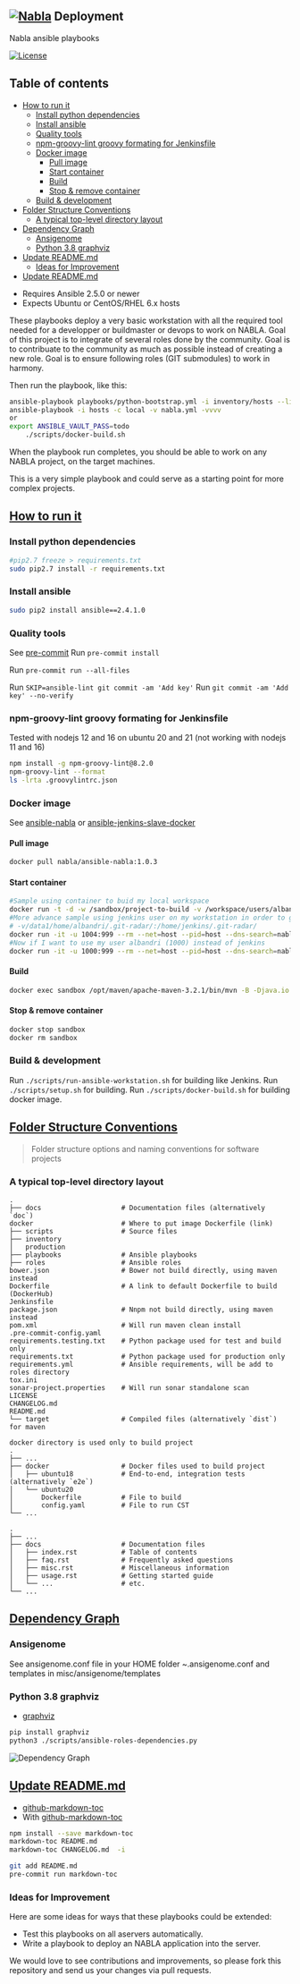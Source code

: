 ## [![Nabla](http://albandrieu.com/nabla/index/assets/nabla/nabla-4.png)](https://github.com/AlbanAndrieu)  Deployment

Nabla ansible playbooks

[![License](http://img.shields.io/:license-apache-blue.svg?style=flat-square)](http://www.apache.org/licenses/LICENSE-2.0.html)

## Table of contents

<!-- toc -->

- [How to run it](#how-to-run-it)
  * [Install python dependencies](#install-python-dependencies)
  * [Install ansible](#install-ansible)
  * [Quality tools](#quality-tools)
  * [npm-groovy-lint groovy formating for Jenkinsfile](#npm-groovy-lint-groovy-formating-for-jenkinsfile)
  * [Docker image](#docker-image)
    + [Pull image](#pull-image)
    + [Start container](#start-container)
    + [Build](#build)
    + [Stop & remove container](#stop--remove-container)
  * [Build & development](#build--development)
- [Folder Structure Conventions](#folder-structure-conventions)
  * [A typical top-level directory layout](#a-typical-top-level-directory-layout)
- [Dependency Graph](#dependency-graph)
  * [Ansigenome](#ansigenome)
  * [Python 3.8 graphviz](#python-38-graphviz)
- [Update README.md](#update-readmemd)
  * [Ideas for Improvement](#ideas-for-improvement)
- [Update README.md](#update-readmemd-1)

<!-- tocstop -->

- Requires Ansible 2.5.0 or newer
- Expects Ubuntu or CentOS/RHEL 6.x hosts

These playbooks deploy a very basic workstation with all the required tool needed for a developper or buildmaster or devops to work on NABLA.
Goal of this project is to integrate of several roles done by the community.
Goal is to contribuate to the community as much as possible instead of creating a new role.
Goal is to ensure following roles (GIT submodules) to work in harmony.

Then run the playbook, like this:

```bash
ansible-playbook playbooks/python-bootstrap.yml -i inventory/hosts --limit localhost -c local --ask-become-pass -vvvv
ansible-playbook -i hosts -c local -v nabla.yml -vvvv
or
export ANSIBLE_VAULT_PASS=todo
	./scripts/docker-build.sh
```

When the playbook run completes, you should be able to work on any NABLA project, on the target machines.

This is a very simple playbook and could serve as a starting point for more complex projects.

## [How to run it](#table-of-contents)

### Install python dependencies

```bash
#pip2.7 freeze > requirements.txt
sudo pip2.7 install -r requirements.txt
```

### Install ansible

```bash
sudo pip2 install ansible==2.4.1.0
```

### Quality tools

See [pre-commit](http://pre-commit.com/)
Run `pre-commit install`

Run `pre-commit run --all-files`

Run `SKIP=ansible-lint git commit -am 'Add key'`
Run `git commit -am 'Add key' --no-verify`

### npm-groovy-lint groovy formating for Jenkinsfile

Tested with nodejs 12 and 16 on ubuntu 20 and 21 (not working with nodejs 11 and 16)

```bash
npm install -g npm-groovy-lint@8.2.0
npm-groovy-lint --format
ls -lrta .groovylintrc.json
```

### Docker image

See [ansible-nabla](https://hub.docker.com/r/nabla/ansible-nabla/) or [ansible-jenkins-slave-docker](https://hub.docker.com/r/nabla/ansible-jenkins-slave-docker/)

#### Pull image

```bash
docker pull nabla/ansible-nabla:1.0.3
```

#### Start container

```bash
#Sample using container to buid my local workspace
docker run -t -d -w /sandbox/project-to-build -v /workspace/users/albandri30/:/sandbox/project-to-build:rw --name sandbox nabla/ansible-nabla:latest cat
#More advance sample using jenkins user on my workstation in order to get bash completion, git-radar and most of the dev tools I need
# -v/data1/home/albandri/.git-radar/:/home/jenkins/.git-radar/
docker run -it -u 1004:999 --rm --net=host --pid=host --dns-search=nabla.mobi --init -v /workspace:/workspace -v /jenkins:/home/jenkins -v /etc/passwd:/etc/passwd:ro -v /etc/group:/etc/group:ro -v /etc/bash_completion.d:/etc/bash_completion.d:ro --name sandbox nabla/ansible-nabla:latest -s
#Now if I want to use my user albandri (1000) instead of jenkins
docker run -it -u 1000:999 --rm --net=host --pid=host --dns-search=nabla.mobi --init -w /sandbox/project-to-build -v /workspace/users/albandri30/:/sandbox/project-to-build:rw -v /workspace:/workspace -v /data1/home/albandri/:/home/jenkins -v /etc/passwd:/etc/passwd:ro -v /etc/group:/etc/group:ro -v /etc/bash_completion.d:/etc/bash_completion.d:ro --name sandbox nabla/ansible-nabla:latest /bin/bash

```

#### Build

```bash
docker exec sandbox /opt/maven/apache-maven-3.2.1/bin/mvn -B -Djava.io.tmpdir=./tmp -Dmaven.repo.local=/home/jenkins/.m2/.repository -Dmaven.test.failure.ignore=true -s /home/jenkins/.m2/settings.xml -f cmr/pom.xml clean install
```

#### Stop & remove container

```bash
docker stop sandbox
docker rm sandbox
```

### Build & development

Run `./scripts/run-ansible-workstation.sh` for building like Jenkins.
Run `./scripts/setup.sh` for building.
Run `./scripts/docker-build.sh` for building docker image.


## [Folder Structure Conventions](#table-of-contents)

> Folder structure options and naming conventions for software projects

### A typical top-level directory layout

    .
    ├── docs                    # Documentation files (alternatively `doc`)
    docker                      # Where to put image Dockerfile (link)
    ├── scripts                 # Source files
    ├── inventory
    │   production
    ├── playbooks               # Ansible playbooks
    ├── roles                   # Ansible roles
    bower.json                  # Bower not build directly, using maven instead
    Dockerfile                  # A link to default Dockerfile to build (DockerHub)
    Jenkinsfile
    package.json                # Nnpm not build directly, using maven instead
    pom.xml                     # Will run maven clean install
    .pre-commit-config.yaml
    requirements.testing.txt    # Python package used for test and build only
    requirements.txt            # Python package used for production only
    requirements.yml            # Ansible requirements, will be add to roles directory
    tox.ini
    sonar-project.properties    # Will run sonar standalone scan
    LICENSE
    CHANGELOG.md
    README.md
    └── target                  # Compiled files (alternatively `dist`) for maven

    docker directory is used only to build project
    .
    ├── ...
    ├── docker                  # Docker files used to build project
    │   ├── ubuntu18            # End-to-end, integration tests (alternatively `e2e`)
    │   └── ubuntu20
    │       Dockerfile          # File to build
    │       config.yaml         # File to run CST
    └── ...

    .
    ├── ...
    ├── docs                    # Documentation files
    │   ├── index.rst           # Table of contents
    │   ├── faq.rst             # Frequently asked questions
    │   ├── misc.rst            # Miscellaneous information
    │   ├── usage.rst           # Getting started guide
    │   └── ...                 # etc.
    └── ...

## [Dependency Graph](#table-of-contents)

### Ansigenome

See ansigenome.conf file in your HOME folder ~.ansigenome.conf and templates in misc/ansigenome/templates

### Python 3.8 graphviz

 * [graphviz](https://pypi.org/project/graphviz/)

```bash
pip install graphviz
python3 ./scripts/ansible-roles-dependencies.py
```

![Dependency Graph](roles/test.png)

## [Update README.md](#table-of-contents)


  * [github-markdown-toc](https://github.com/jonschlinkert/markdown-toc)
  * With [github-markdown-toc](https://github.com/Lucas-C/pre-commit-hooks-nodejs)

```bash
npm install --save markdown-toc
markdown-toc README.md
markdown-toc CHANGELOG.md  -i
```

```bash
git add README.md
pre-commit run markdown-toc
```

### Ideas for Improvement

Here are some ideas for ways that these playbooks could be extended:

- Test this playbooks on all aservers automatically.
- Write a playbook to deploy an NABLA application into the server.

We would love to see contributions and improvements, so please fork this
repository and send us your changes via pull requests.
